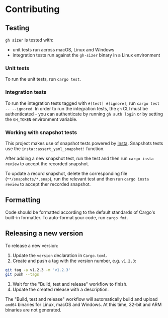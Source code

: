 # Contributing

## Testing

`gh sizer` is tested with:

* unit tests run across macOS, Linux and Windows
* integration tests run against the `gh-sizer` binary in a Linux environment

### Unit tests

To run the unit tests, run `cargo test`.

### Integration tests

To run the integration tests tagged with `#[test] #[ignore]`, run `cargo test -- --ignored`. In order to run the integration tests, the `gh` CLI must be authenticated - you can authenticate by running `gh auth login` or by setting the `GH_TOKEN` environment variable.

### Working with snapshot tests

This project makes use of snapshot tests powered by [Insta](https://insta.rs/). Snapshots tests use the `insta::assert_yaml_snapshot!` function.

After adding a new snapshot test, run the test and then run `cargo insta review` to accept the recorded snapshot.

To update a record snapshot, delete the corresponding file (`**/snapshots/*.snap`), run the relevant test and then run `cargo insta review` to accept ther recorded snapshot.

## Formatting

Code should be formatted according to the default standards of Cargo's built-in formatter. To auto-format your code, run `cargo fmt`.

## Releasing a new version

To release a new version:

1. Update the `version` declaration in `Cargo.toml`.
2. Create and push a tag with the version number, e.g. `v1.2.3`:

```bash
git tag -a v1.2.3 -m 'v1.2.3'
git push --tags
```

3. Wait for the "Build, test and release" workflow to finish.
4. Update the created release with a description.

The "Build, test and release" workflow will automatically build and upload `amd64` binaries for Linux, macOS and Windows. At this time, 32-bit and ARM binaries are not generated.